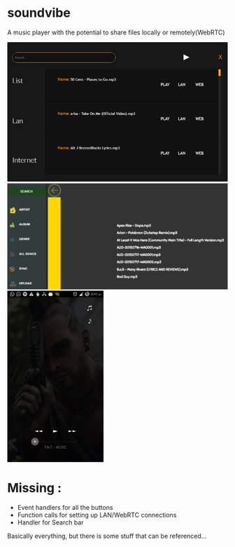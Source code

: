 # soundvibe
A music player with the potential to share files locally or remotely(WebRTC) 

![alt text](sv.JPG "")
![alt text](1.png "")
![alt text](2.jpeg "")

# Missing :
  - Event handlers for all the buttons
  - Function calls for setting up LAN/WebRTC connections
  - Handler for Search bar 
  
  Basically everything, but there is some stuff that can be referenced...

